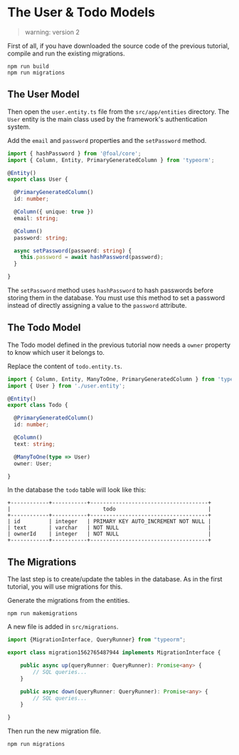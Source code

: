 # The User & Todo Models

> warning: version 2

First of all, if you have downloaded the source code of the previous tutorial, compile and run the existing migrations.

```
npm run build
npm run migrations
```

## The User Model

Then open the `user.entity.ts` file from the `src/app/entities` directory. The `User` entity is the main class used by the framework's authentication system.

Add the `email` and `password` properties and the `setPassword` method.

```typescript
import { hashPassword } from '@foal/core';
import { Column, Entity, PrimaryGeneratedColumn } from 'typeorm';

@Entity()
export class User {

  @PrimaryGeneratedColumn()
  id: number;

  @Column({ unique: true })
  email: string;

  @Column()
  password: string;

  async setPassword(password: string) {
    this.password = await hashPassword(password);
  }

}

```

The `setPassword` method uses `hashPassword` to hash passwords before storing them in the database. You must use this method to set a password instead of directly assigning a value to the `password` attribute.

## The Todo Model

The Todo model defined in the previous tutorial now needs a `owner` property to know which user it belongs to.

Replace the content of `todo.entity.ts`.

```typescript
import { Column, Entity, ManyToOne, PrimaryGeneratedColumn } from 'typeorm';
import { User } from './user.entity';

@Entity()
export class Todo {

  @PrimaryGeneratedColumn()
  id: number;

  @Column()
  text: string;

  @ManyToOne(type => User)
  owner: User;

}

```

In the database the `todo` table will look like this:

```
+------------+-----------+-------------------------------------+
|                             todo                             |
+------------+-----------+-------------------------------------+
| id         | integer   | PRIMARY KEY AUTO_INCREMENT NOT NULL |
| text       | varchar   | NOT NULL                            |
| ownerId    | integer   | NOT NULL                            |
+------------+-----------+-------------------------------------+
```

## The Migrations

The last step is to create/update the tables in the database. As in the first tutorial, you will use migrations for this.

Generate the migrations from the entities.

```
npm run makemigrations
```

A new file is added in `src/migrations`.

```typescript
import {MigrationInterface, QueryRunner} from "typeorm";

export class migration1562765487944 implements MigrationInterface {

    public async up(queryRunner: QueryRunner): Promise<any> {
        // SQL queries...
    }

    public async down(queryRunner: QueryRunner): Promise<any> {
        // SQL queries...
    }

}
```

Then run the new migration file.

```
npm run migrations
```